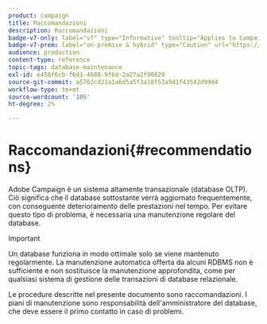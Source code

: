 ```yaml
---
product: campaign
title: Raccomandazioni
description: Raccomandazioni
badge-v7-only: label="v7" type="Informative" tooltip="Applies to Campaign Classic v7 only"
badge-v7-prem: label="on-premise & hybrid" type="Caution" url="https://experienceleague.adobe.com/docs/campaign-classic/using/installing-campaign-classic/architecture-and-hosting-models/hosting-models-lp/hosting-models.html?lang=en" tooltip="Applies to on-premise and hybrid deployments only"
audience: production
content-type: reference
topic-tags: database-maintenance
exl-id: e458f6cb-f6d1-4688-9f6d-2a27a2f90829
source-git-commit: a5762cd21a1a6d5a5f3a10f53a5d1f43542d99d4
workflow-type: tm+mt
source-wordcount: '105'
ht-degree: 2%

---
```


# Raccomandazioni{#recommendations}



Adobe Campaign è un sistema altamente transazionale (database OLTP). Ciò significa che il database sottostante verrà aggiornato frequentemente, con conseguente deterioramento delle prestazioni nel tempo. Per evitare questo tipo di problema, è necessaria una manutenzione regolare del database.

>[!IMPORTANT]
>
>Un database funziona in modo ottimale solo se viene mantenuto regolarmente. La manutenzione automatica offerta da alcuni RDBMS non è sufficiente e non sostituisce la manutenzione approfondita, come per qualsiasi sistema di gestione delle transazioni di database relazionale.
>  
>Le procedure descritte nel presente documento sono raccomandazioni. I piani di manutenzione sono responsabilità dell&#39;amministratore del database, che deve essere il primo contatto in caso di problemi.
